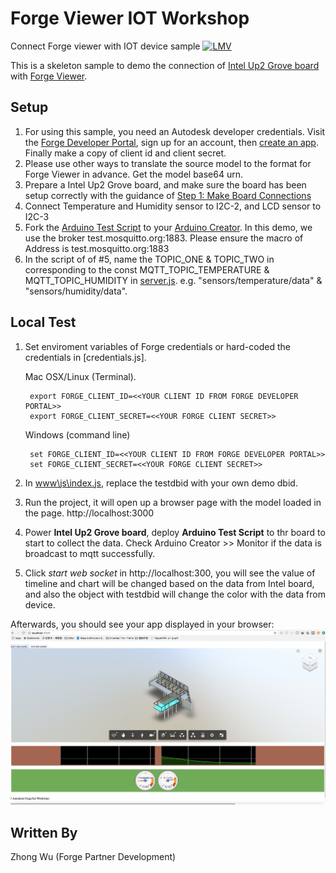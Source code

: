 # Forge Viewer IOT Workshop 
Connect Forge viewer with IOT device sample
[![LMV](https://img.shields.io/badge/Viewer-v1.2.23-green.svg)](https://developer.autodesk.com/api/view-and-data-api/)

This is a skeleton sample to demo the connection of [Intel Up2 Grove board](https://software.intel.com/en-us/upsquared-grove-getting-started-guide) with [Forge Viewer](https://developer.autodesk.com/en/docs/viewer/v2/overview/). 

## Setup
1. For using this sample, you need an Autodesk developer credentials. Visit the [Forge Developer Portal](https://developer.autodesk.com), sign up for an account, then [create an app](https://developer.autodesk.com/myapps/create). Finally make a copy of client id and client secret. 
2. Please use other ways to translate the source model to the format for Forge Viewer in advance. Get the model base64 urn.
3. Prepare a Intel Up2 Grove board, and make sure the board has been setup correctly with the guidance of [Step 1: Make Board Connections](https://software.intel.com/en-us/upsquared-grove-getting-started-guide-power-on-board)
4. Connect Temperature and Humidity sensor to I2C-2, and LCD sensor to I2C-3
5. Fork the [Arduino Test Script](https://create.arduino.cc/editor/decemberpei/e75b2308-b66e-4f91-acd1-a9a211631369/preview) to your [Arduino Creator](https://create.arduino.cc/editor). In this demo, we use the broker test.mosquitto.org:1883. Please ensure the macro of Address is test.mosquitto.org:1883
6. In the script of of #5, name the TOPIC_ONE & TOPIC_TWO in corresponding to the const MQTT_TOPIC_TEMPERATURE & MQTT_TOPIC_HUMIDITY in [server.js](server.js). e.g. "sensors/temperature/data" & "sensors/humidity/data".

## Local Test

1. Set enviroment variables of Forge credentials or hard-coded the credentials in [credentials.js]. 

    Mac OSX/Linux (Terminal). 
    
        export FORGE_CLIENT_ID=<<YOUR CLIENT ID FROM FORGE DEVELOPER PORTAL>>
        export FORGE_CLIENT_SECRET=<<YOUR FORGE CLIENT SECRET>>
    
    Windows (command line)

        set FORGE_CLIENT_ID=<<YOUR CLIENT ID FROM FORGE DEVELOPER PORTAL>>
        set FORGE_CLIENT_SECRET=<<YOUR FORGE CLIENT SECRET>>

2. In [www\js\index.js](www\js\index.js), replace the testdbid with your own demo dbid.
3. Run the project, it will open up a browser page with the model loaded in the page. http://localhost:3000
4. Power **Intel Up2 Grove board**, deploy **Arduino Test Script** to thr board to start to collect the data. Check Arduino Creator >> Monitor if the data is broadcast to mqtt successfully.
5. Click *start web socket* in http://localhost:300, you will see the value of timeline and chart will be changed based on the data from Intel board, and also the object with testdbid will change the color with the data from device.

Afterwards, you should see your app displayed in your browser:
![](./screenshot.png)

## Written By
Zhong Wu (Forge Partner Development)
